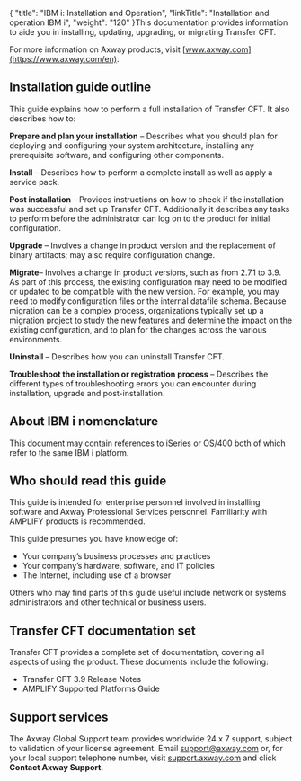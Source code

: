 {
    "title": "IBM i: Installation and Operation",
    "linkTitle": "Installation and operation IBM i",
    "weight": "120"
}This documentation provides information to aide you in installing, updating, upgrading, or migrating <span class="mc-variable axway_variables.Component_Short_Name variable">Transfer CFT</span>.

For more information on Axway products, visit [www.axway.com](https://www.axway.com/en).

## Installation guide outline

This guide explains how to perform a full installation of <span class="mc-variable axway_variables.Component_Long_Name variable">Transfer CFT</span>. It also describes how to:

**Prepare and plan your installation** – Describes what you should plan for deploying and configuring your system architecture, installing any prerequisite software, and configuring other components.

**Install** – Describes how to perform a complete install as well as apply a service pack.

**Post installation** – Provides instructions on how to check if the installation was successful and set up <span class="mc-variable axway_variables.Component_Short_Name variable">Transfer CFT</span>. Additionally it describes any tasks to perform before the administrator can log on to the product for initial configuration.

**Upgrade** – Involves a change in product version and the replacement of binary artifacts; may also require configuration change.

**Migrate**– Involves a change in product versions, such as from 2.7.1 to <span class="mc-variable axway_variables.Component_Version variable">3.9</span>. As part of this process, the existing configuration may need to be modified or updated to be compatible with the new version. For example, you may need to modify configuration files or the internal datafile schema. Because migration can be a complex process, organizations typically set up a migration project to study the new features and determine the impact on the existing configuration, and to plan for the changes across the various environments.

**Uninstall** – Describes how you can uninstall <span class="mc-variable axway_variables.Component_Short_Name variable">Transfer CFT</span>.

**Troubleshoot the installation or registration process** – Describes the different types of troubleshooting errors you can encounter during installation, upgrade and post-installation.

## About IBM i nomenclature

This document may contain references to iSeries or OS/400 both of which refer to the same IBM i platform.

## Who should read this guide

This guide is intended for enterprise personnel involved in installing software and Axway Professional Services personnel. Familiarity with <span class="mc-variable axway_variables.Platform_or_Suite_Short_Name variable">AMPLIFY</span> products is recommended.

This guide presumes you have knowledge of:

-   Your company’s business processes and practices
-   Your company’s hardware, software, and IT policies
-   The Internet, including use of a browser

Others who may find parts of this guide useful include network or systems administrators and other technical or business users.

## <span class="mc-variable suite_variables.TransferCFTName variable">Transfer CFT</span> documentation set

Transfer CFT provides a complete set of documentation, covering all aspects of using the product. These documents include the following:

-   <span class="mc-variable axway_variables.Component_Short_Name variable">Transfer CFT</span> <span class="mc-variable Primary.Transfer_CFT version_long variable">3.9</span> Release Notes
-   <span class="mc-variable axway_variables.Platform_or_Suite_Long_Name variable">AMPLIFY</span> Supported Platforms Guide

## Support services

The <span class="mc-variable axway_variables.Company_Name variable">Axway</span> Global Support team provides worldwide 24 x 7 support, subject to validation of your license agreement. Email <support@axway.com> or, for your local support telephone number, visit [support.axway.com](https://support.axway.com/) and click **Contact Axway Support**.
